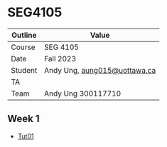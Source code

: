 # SEG4105

| Outline | Value |
| --- | --- |
| Course | SEG 4105 |
| Date | Fall 2023 |
| Student | Andy Ung, aung015@uottawa.ca |
| TA | |
| Team | Andy Ung 300117710 <br>|

## Week 1
* [Tut01](tut01)